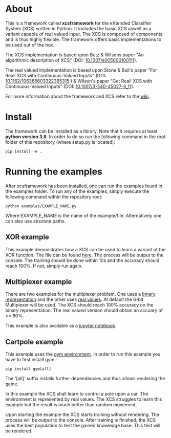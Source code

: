 # About

This is a framework called **xcsframework** for the eXtended Classifier System (XCS) written in Python. It includes the basic XCS aswell as a variant capable of real valued input. The XCS is composed of components and is thus highly flexible. The framework offers basic implementations to be used out of the box. 

The XCS implementation is based upon Butz & Wilsons paper "An algorithmic description of XCS" (DOI: [10.1007/s005000100111](http://link.springer.com/10.1007/s005000100111)).

The real valued implementation is based upon Stone & Bull's paper "For Real! XCS with Continuous-Valued Inputs" (DOI: [10.1162/106365603322365315](http://www.mitpressjournals.org/doi/10.1162/106365603322365315) ) & Wilson's paper "Get Real! XCS with Continuous-Valued Inputs" (DOI: [10.1007/3-540-45027-0_11](https://link.springer.com/chapter/10.1007/3-540-45027-0_11)).


For more information about the framework and XCS refer to the [wiki](https://gitlab2.informatik.uni-wuerzburg.de/s341981/xcs-python-framework/-/wikis/home).

# Install
The framework can be installed as a library. Note that it requires at least **python version 3.8**.  In order to do so run the following command in the root folder of this repository (where setup.py is located):

`pip install -e .`

# Running the examples
After xcsframework has been installed, one can run the examples found in the examples folder. To run any of the examples, simply execute the following command within the repository root:

`python examples/EXAMPLE_NAME.py`

Where EXAMPLE_NAME is the name of the example/file. Alternatively one can also use absolute paths.

## XOR example
This example demonstrates how a XCS can be used to learn a variant of the XOR function. The file can be found [here](examples/xor.py). The process will be output to the console. The training should be done within 10s and the accuracy should reach 100%. If not, simply run again. 

## Multiplexer example
There are two examples for the multiplexer problem. One uses a [binary representation](examples/multiplexer.py) and the other uses [real values](examples/multiplexer_real.py). At default the 6-bit Multiplexer will be used. The XCS should reach 100% accuracy on the binary representation. The real valued version should obtain an accuary of >= 80%.

This example is also available as a [jupyter notebook](notebooks/multiplexer.ipynb).

## Cartpole example
This example uses the [gym environment](https://gym.openai.com/). In order to run this example you have to first install gym:

`pip install gym[all]`

The '[all]' suffix installs further dependencies and thus allows rendering the game. 

In this example the XCS shall learn to control a pole upon a car. The environment is represented by real values. The XCS struggles to learn this example but the result is much better than random movement.

Upon starting the example the XCS starts training without rendering. The process will be output to the console. After training is finished, the XCS uses the best population to test the gained knowledge base. This test will be rendered.
